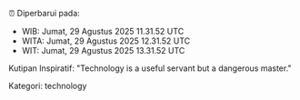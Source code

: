 ⏰ Diperbarui pada:
- WIB: Jumat, 29 Agustus 2025 11.31.52 UTC
- WITA: Jumat, 29 Agustus 2025 12.31.52 UTC
- WIT: Jumat, 29 Agustus 2025 13.31.52 UTC

Kutipan Inspiratif:
"Technology is a useful servant but a dangerous master."


Kategori: technology

